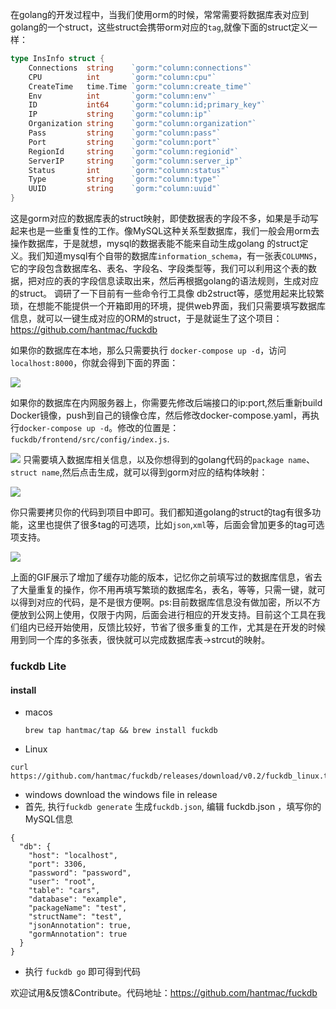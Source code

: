 在golang的开发过程中，当我们使用orm的时候，常常需要将数据库表对应到golang的一个struct，这些struct会携带orm对应的`tag`,就像下面的struct定义一样：

```go
type InsInfo struct {
	Connections  string    `gorm:"column:connections"`
	CPU          int       `gorm:"column:cpu"`
	CreateTime   time.Time `gorm:"column:create_time"`
	Env          int       `gorm:"column:env"`
	ID           int64     `gorm:"column:id;primary_key"`
	IP           string    `gorm:"column:ip"`
	Organization string    `gorm:"column:organization"`
	Pass         string    `gorm:"column:pass"`
	Port         string    `gorm:"column:port"`
	RegionId     string    `gorm:"column:regionid"`
	ServerIP     string    `gorm:"column:server_ip"`
	Status       int       `gorm:"column:status"`
	Type         string    `gorm:"column:type"`
	UUID         string    `gorm:"column:uuid"`
}
```

这是gorm对应的数据库表的struct映射，即使数据表的字段不多，如果是手动写起来也是一些重复性的工作。像MySQL这种关系型数据库，我们一般会用orm去操作数据库，于是就想，mysql的数据表能不能来自动生成golang 的struct定义。我们知道mysql有个自带的数据库`information_schema`，有一张表`COLUMNS`，它的字段包含数据库名、表名、字段名、字段类型等，我们可以利用这个表的数据，把对应的表的字段信息读取出来，然后再根据golang的语法规则，生成对应的struct。
	调研了一下目前有一些命令行工具像 db2struct等，感觉用起来比较繁琐，在想能不能提供一个开箱即用的环境，提供web界面，我们只需要填写数据库信息，就可以一键生成对应的ORM的struct，于是就诞生了这个项目：https://github.com/hantmac/fuckdb

如果你的数据库在本地，那么只需要执行 `docker-compose up -d`，访问`localhost:8000`，你就会得到下面的界面：

![](https://user-gold-cdn.xitu.io/2020/1/1/16f61a60169d552d?w=2459&h=1080&f=jpeg&s=136206)

如果你的数据库在内网服务器上，你需要先修改后端接口的ip:port,然后重新build Docker镜像，push到自己的镜像仓库，然后修改docker-compose.yaml，再执行`docker-compose up -d`。修改的位置是：`fuckdb/frontend/src/config/index.js`.

![](https://user-gold-cdn.xitu.io/2020/1/1/16f61ac273462992?w=1296&h=632&f=jpeg&s=98447)
只需要填入数据库相关信息，以及你想得到的golang代码的`package name`、`struct name`,然后点击生成，就可以得到gorm对应的结构体映射：

![](https://user-gold-cdn.xitu.io/2020/1/1/16f61a6034a281d8?w=2385&h=1080&f=jpeg&s=214165)

你只需要拷贝你的代码到项目中即可。我们都知道golang的struct的tag有很多功能，这里也提供了很多tag的可选项，比如`json`,`xml`等，后面会曾加更多的tag可选项支持。

![](https://user-gold-cdn.xitu.io/2020/1/1/16f61a6932355b68?w=600&h=391&f=gif&s=12260461)

上面的GIF展示了增加了缓存功能的版本，记忆你之前填写过的数据库信息，省去了大量重复的操作，你不用再填写繁琐的数据库名，表名，等等，只需一键，就可以得到对应的代码，是不是很方便啊。ps:目前数据库信息没有做加密，所以不方便放到公网上使用，仅限于内网，后面会进行相应的开发支持。目前这个工具在我们组内已经开始使用，反馈比较好，节省了很多重复的工作，尤其是在开发的时候用到同一个库的多张表，很快就可以完成数据库表->strcut的映射。

### fuckdb Lite

#### install
- macos 

  ```
  brew tap hantmac/tap && brew install fuckdb
  ```
  
- Linux 

 ```
curl https://github.com/hantmac/fuckdb/releases/download/v0.2/fuckdb_linux.tar.gz
 ```
  
- windows 
  download the windows file in release
- 首先, 执行`fuckdb generate` 生成`fuckdb.json`, 编辑 fuckdb.json ，填写你的MySQL信息

```
{
  "db": {
    "host": "localhost",
    "port": 3306,
    "password": "password",
    "user": "root",
    "table": "cars",
    "database": "example",
    "packageName": "test",
    "structName": "test",
    "jsonAnnotation": true,
    "gormAnnotation": true
  }
}
```

-  执行 `fuckdb go` 即可得到代码


欢迎试用&反馈&Contribute。代码地址：https://github.com/hantmac/fuckdb

